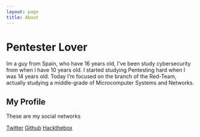 ```yaml
---
layout: page
title: About
---
```


# Pentester Lover
Im a guy from Spain, who have 16 years old, I’ve been study cybersecurity from when I have 10 years old. I started studying Pentesting hard when I was 14 years old. Today I’m focused on the branch of the Red-Team, actually studying a middle-grade of Microcomputer Systems and Networks.

## My Profile

These are my social networks

[Twitter](https://twitter.com/d4rpell)
[Github](https://github.com/d4rpell)
[Hackthebox](https://app.hackthebox.com/profile/376167)